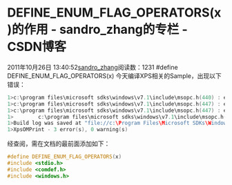 # DEFINE_ENUM_FLAG_OPERATORS(x)的作用 - sandro_zhang的专栏 - CSDN博客
2011年10月26日 13:40:52[sandro_zhang](https://me.csdn.net/sandro_zhang)阅读数：1231
#define DEFINE_ENUM_FLAG_OPERATORS(x)
今天编译XPS相关的Sample，出现以下错误：
```cpp
1>c:\program files\microsoft sdks\windows\v7.1\include\msopc.h(440) : error C4430: missing type specifier - int assumed. Note: C++ does not support default-int
1>c:\program files\microsoft sdks\windows\v7.1\include\msopc.h(447) : error C4430: missing type specifier - int assumed. Note: C++ does not support default-int
1>c:\program files\microsoft sdks\windows\v7.1\include\msopc.h(447) : error C2733: second C linkage of overloaded function 'DEFINE_ENUM_FLAG_OPERATORS' not allowed
1>        c:\program files\microsoft sdks\windows\v7.1\include\msopc.h(447) : see declaration of 'DEFINE_ENUM_FLAG_OPERATORS'
1>Build log was saved at "file://c:\Program Files\Microsoft SDKs\Windows\v7.1\Samples\xps\XpsOMPrint\Debug\BuildLog.htm"
1>XpsOMPrint - 3 error(s), 0 warning(s)
```
经查阅，需在文档的最前面添加如下：
```cpp
#define DEFINE_ENUM_FLAG_OPERATORS(x)
#include <stdio.h>
#include <comdef.h>
#include <windows.h>
```
